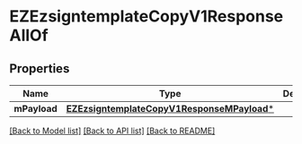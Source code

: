 # EZEzsigntemplateCopyV1ResponseAllOf

## Properties
Name | Type | Description | Notes
------------ | ------------- | ------------- | -------------
**mPayload** | [**EZEzsigntemplateCopyV1ResponseMPayload***](EZEzsigntemplateCopyV1ResponseMPayload.md) |  | 

[[Back to Model list]](../README.md#documentation-for-models) [[Back to API list]](../README.md#documentation-for-api-endpoints) [[Back to README]](../README.md)


